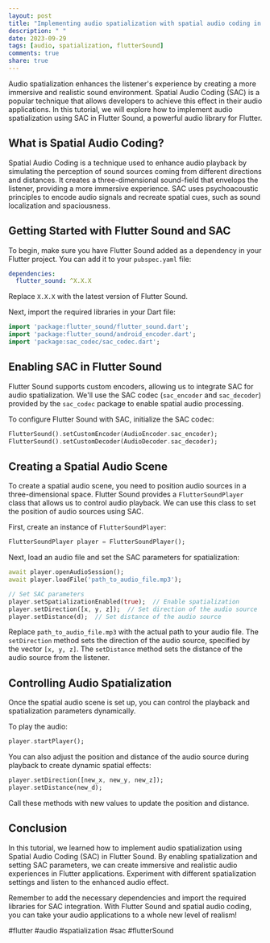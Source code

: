 ```yaml
---
layout: post
title: "Implementing audio spatialization with spatial audio coding in Flutter Sound"
description: " "
date: 2023-09-29
tags: [audio, spatialization, flutterSound]
comments: true
share: true
---
```


Audio spatialization enhances the listener's experience by creating a more immersive and realistic sound environment. Spatial Audio Coding (SAC) is a popular technique that allows developers to achieve this effect in their audio applications. In this tutorial, we will explore how to implement audio spatialization using SAC in Flutter Sound, a powerful audio library for Flutter.

## What is Spatial Audio Coding?

Spatial Audio Coding is a technique used to enhance audio playback by simulating the perception of sound sources coming from different directions and distances. It creates a three-dimensional sound-field that envelops the listener, providing a more immersive experience. SAC uses psychoacoustic principles to encode audio signals and recreate spatial cues, such as sound localization and spaciousness.

## Getting Started with Flutter Sound and SAC

To begin, make sure you have Flutter Sound added as a dependency in your Flutter project. You can add it to your `pubspec.yaml` file:

```yaml
dependencies:
  flutter_sound: ^X.X.X
```

Replace `X.X.X` with the latest version of Flutter Sound.

Next, import the required libraries in your Dart file:

```dart
import 'package:flutter_sound/flutter_sound.dart';
import 'package:flutter_sound/android_encoder.dart';
import 'package:sac_codec/sac_codec.dart';
```

## Enabling SAC in Flutter Sound

Flutter Sound supports custom encoders, allowing us to integrate SAC for audio spatialization. We'll use the SAC codec (`sac_encoder` and `sac_decoder`) provided by the `sac_codec` package to enable spatial audio processing.

To configure Flutter Sound with SAC, initialize the SAC codec:

```dart
FlutterSound().setCustomEncoder(AudioEncoder.sac_encoder);
FlutterSound().setCustomDecoder(AudioDecoder.sac_decoder);
```

## Creating a Spatial Audio Scene

To create a spatial audio scene, you need to position audio sources in a three-dimensional space. Flutter Sound provides a `FlutterSoundPlayer` class that allows us to control audio playback. We can use this class to set the position of audio sources using SAC.

First, create an instance of `FlutterSoundPlayer`:

```dart
FlutterSoundPlayer player = FlutterSoundPlayer();
```

Next, load an audio file and set the SAC parameters for spatialization:

```dart
await player.openAudioSession();
await player.loadFile('path_to_audio_file.mp3');

// Set SAC parameters
player.setSpatializationEnabled(true);  // Enable spatialization
player.setDirection([x, y, z]);  // Set direction of the audio source
player.setDistance(d);  // Set distance of the audio source
```

Replace `path_to_audio_file.mp3` with the actual path to your audio file. The `setDirection` method sets the direction of the audio source, specified by the vector `[x, y, z]`. The `setDistance` method sets the distance of the audio source from the listener.

## Controlling Audio Spatialization

Once the spatial audio scene is set up, you can control the playback and spatialization parameters dynamically.

To play the audio:

```dart
player.startPlayer();
```

You can also adjust the position and distance of the audio source during playback to create dynamic spatial effects:

```dart
player.setDirection([new_x, new_y, new_z]);
player.setDistance(new_d);
```

Call these methods with new values to update the position and distance.

## Conclusion

In this tutorial, we learned how to implement audio spatialization using Spatial Audio Coding (SAC) in Flutter Sound. By enabling spatialization and setting SAC parameters, we can create immersive and realistic audio experiences in Flutter applications. Experiment with different spatialization settings and listen to the enhanced audio effect. 

Remember to add the necessary dependencies and import the required libraries for SAC integration. With Flutter Sound and spatial audio coding, you can take your audio applications to a whole new level of realism!

#flutter #audio #spatialization #sac #flutterSound